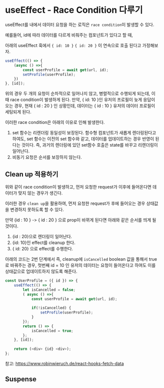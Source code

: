 # useEffect - Race Condition 다루기

useEffect를 내에서 데이터 요청을 하는 로직은 `race condition`이 발생할 수 있다. 

예를들어, id에 따라 데이터를 다르게 비춰주는 컴포넌트가 있다고 할 때,

아래의 useEffect 훅에서 `{ id: 10 }` `{ id: 20 }` 이 연속으로 호출 된다고 가정해보자. 

```javascript
useEffect(() => {
    (async () =>{ 
        const userProfile = await get(url, id);
        setProfile(userProfile);
    })
}, [id]);
```

위의 경우 두 개의 요청이 순차적으로 일어나지 않고, 병렬적으로 수행되게 되는데, 이 때 race condition이 발생하게 된다.
만약, { id: 10 }인 유저의 프로필이 늦게 응답이 오는 경우,
현재 { id : 20 } 인 상황인데, 데이터는 { id : 10 } 유저의 데이터 프로필이 세팅되게 된다. 

이러한 race condition은 아래의 이유로 인해 발생한다. 

1. set 함수는 리렌더링 동일성이 보장된다. 
   함수형 컴포넌트가 새롭게 렌더링된다고 하여도, set 함수는 이전의 set 함수와 같고, 데이터를 업데이트하는 경우 반영이 된다는 것이다. 
   즉, 과거의 렌더링에 있던 set함수 호출은 state를 바꾸고 리렌더링이 일어난다. 
2. 비동기 요청은 순서를 보장하지 않는다. 


## Clean up 적용하기 

위와 같이 race condition이 발생하고, 먼저 요청한 request가 이후에 들어온다면 데이터가 맞지 않는 경우가 생긴다.

이러한 경우 `clean up`을 활용하여, 먼저 요청한 request가 후에 들어오는 경우 상태값을 변경하지 못하도록 할 수 있다. 

만약 {id : 10 } -> { id : 20 } 으로 prop이 바뀌게 된다면 아래와 같은 순서를 띄게 될 것이다. 

1. {id : 20}으로 렌더링이 일어난다. 
2. {id: 10}인 effect를 cleanup 한다. 
3. { id: 20} 으로 effect를 수행한다.

아래의 코드는 2번 단계에서 즉, cleanup에 `isCancelled` boolean 값을 통해서 true로 바꿔주는 경우, 
첫번째 id = 10 인 유저의 데이터는 요청이 들어온다고 하여도 이를 상태값으로 업데이트하지 않도록 해준다. 

```javascript
const UserProfile = ({ id }) => { 
    useEffect(() => {
        let isCancelled = false; 
        ( async () =>{ 
            const userProfile = await get(url, id);
        
            if(!isCancelled) {
                setProfile(userProfile);
            }
        });
        return () => {
            isCancelled = true;
        };
    }, [id]);
    
    return (<div> {id} <div>); 
};
```


참고: https://www.robinwieruch.de/react-hooks-fetch-data
## Suspense
